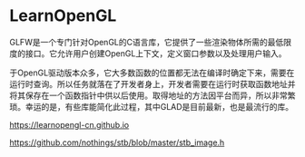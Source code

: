 # LearnOpenGL

GLFW是一个专门针对OpenGL的C语言库，它提供了一些渲染物体所需的最低限度的接口。它允许用户创建OpenGL上下文，定义窗口参数以及处理用户输入。

于OpenGL驱动版本众多，它大多数函数的位置都无法在编译时确定下来，需要在运行时查询。所以任务就落在了开发者身上，开发者需要在运行时获取函数地址并将其保存在一个函数指针中供以后使用。取得地址的方法因平台而异，所以非常繁琐。幸运的是，有些库能简化此过程，其中GLAD是目前最新，也是最流行的库。

https://learnopengl-cn.github.io

https://github.com/nothings/stb/blob/master/stb_image.h